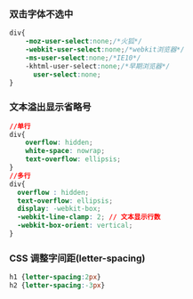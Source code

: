 ### 双击字体不选中

``` css
div{
    -moz-user-select:none;/*火狐*/
    -webkit-user-select:none;/*webkit浏览器*/
    -ms-user-select:none;/*IE10*/
    -khtml-user-select:none;/*早期浏览器*/
      user-select:none;
}
```

### 文本溢出显示省略号

```css
//单行
div{
    overflow: hidden;
    white-space: nowrap;
    text-overflow: ellipsis;
}
//多行
div{
  overflow : hidden;
  text-overflow: ellipsis;
  display: -webkit-box;
  -webkit-line-clamp: 2; // 文本显示行数
  -webkit-box-orient: vertical;
}
```

### CSS 调整字间距(letter-spacing)

``` css
h1 {letter-spacing:2px}
h2 {letter-spacing:-3px}
```

